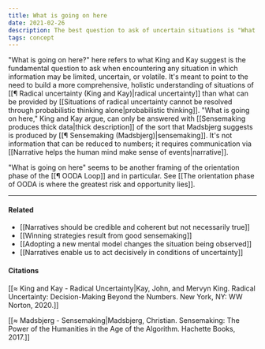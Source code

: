 ```yaml
---
title: What is going on here
date: 2021-02-26
description: The best question to ask of uncertain situations is "What is going on here?"
tags: concept
---
```


"What is going on here?" here refers to what King and Kay suggest is the fundamental question to ask when encountering any situation in which information may be limited, uncertain, or volatile. It's meant to point to the need to build a more comprehensive, holistic understanding of situations of [[¶ Radical uncertainty (King and Kay)|radical uncertainty]] than what can be provided by [[Situations of radical uncertainty cannot be resolved through probabilistic thinking alone|probabilistic thinking]]. "What is going on here," King and Kay argue, can only be answered with [[Sensemaking produces thick data|thick description]] of the sort that Madsbjerg suggests is produced by [[¶ Sensemaking (Madsbjerg)|sensemaking]]. It's not information that can be reduced to numbers; it requires communication via [[Narrative helps the human mind make sense of events|narrative]].

"What is going on here" seems to be another framing of the orientation phase of the [[¶ OODA Loop]] and in particular. See [[The orientation phase of OODA is where the greatest risk and opportunity lies]]. 

---
#### Related
- [[Narratives should be credible and coherent but not necessarily true]]
- [[Winning strategies result from good sensemaking]]
- [[Adopting a new mental model changes the situation being observed]]
- [[Narratives enable us to act decisively in conditions of uncertainty]]

#### Citations
[[≈ King and Kay - Radical Uncertainty|Kay, John, and Mervyn King. Radical Uncertainty: Decision-Making Beyond the Numbers. New York, NY: WW Norton, 2020.]]

[[≈ Madsbjerg - Sensemaking|Madsbjerg, Christian. Sensemaking: The Power of the Humanities in the Age of the Algorithm. Hachette Books, 2017.]]
